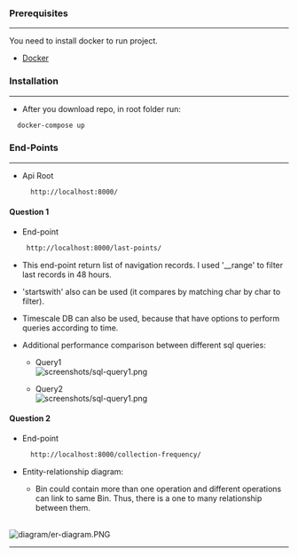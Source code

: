 
### Prerequisites

----

You need to install docker to run project.
* [Docker](https://www.docker.com/get-started)
 
### Installation

----

 - After you download repo, in root folder run:
  ```sh
    docker-compose up
  ```

### End-Points

----

* Api Root
  ```sh
    http://localhost:8000/
  ```
    
#### Question 1

*  End-point
    ```sh
     http://localhost:8000/last-points/
   ```
* This end-point return list of navigation records. I used '__range' to filter last records in 48 hours.


* 'startswith' also can be used (it compares by matching char by char to filter).


* Timescale DB can also be used, because that have options to perform queries according to time.


* Additional performance comparison between different sql queries:
   
   - Query1 &nbsp;&nbsp;&nbsp;&nbsp;&nbsp;&nbsp;&nbsp;&nbsp;&nbsp;&nbsp;&nbsp;&nbsp;&nbsp;&nbsp;&nbsp;&nbsp;&nbsp;&nbsp;&nbsp;&nbsp;&nbsp;&nbsp;&nbsp;&nbsp;&nbsp;&nbsp;&nbsp;&nbsp;&nbsp;&nbsp;&nbsp;&nbsp;&nbsp;&nbsp;&nbsp;&nbsp;&nbsp;&nbsp;&nbsp;&nbsp;&nbsp;&nbsp;&nbsp;&nbsp;&nbsp;&nbsp;&nbsp;&nbsp;&nbsp;&nbsp;&nbsp;&nbsp;&nbsp;&nbsp;&nbsp;&nbsp;&nbsp;&nbsp;&nbsp;&nbsp;&nbsp;&nbsp;&nbsp;&nbsp;&nbsp;&nbsp;&nbsp;&nbsp;&nbsp;&nbsp;&nbsp;&nbsp;&nbsp;&nbsp;&nbsp;&nbsp;&nbsp;&nbsp;&nbsp;&nbsp;&nbsp;&nbsp;&nbsp;&nbsp;&nbsp;&nbsp;&nbsp;&nbsp;&nbsp;&nbsp;&nbsp;&nbsp;&nbsp;&nbsp;&nbsp;&nbsp;![screenshots/sql-query1.png](screenshots/sql-query1.png)
   
   - Query2 &nbsp;&nbsp;&nbsp;&nbsp;&nbsp;&nbsp;&nbsp;&nbsp;&nbsp;&nbsp;&nbsp;&nbsp;&nbsp;&nbsp;&nbsp;&nbsp;&nbsp;&nbsp;&nbsp;&nbsp;&nbsp;&nbsp;&nbsp;&nbsp;&nbsp;&nbsp;&nbsp;&nbsp;&nbsp;&nbsp;&nbsp;&nbsp;&nbsp;&nbsp;&nbsp;&nbsp;&nbsp;&nbsp;&nbsp;&nbsp;&nbsp;&nbsp;&nbsp;&nbsp;&nbsp;&nbsp;&nbsp;&nbsp;&nbsp;&nbsp;&nbsp;&nbsp;&nbsp;&nbsp;&nbsp;&nbsp;&nbsp;&nbsp;&nbsp;&nbsp;&nbsp;&nbsp;&nbsp;&nbsp;&nbsp;&nbsp;&nbsp;&nbsp;&nbsp;&nbsp;&nbsp;&nbsp;&nbsp;&nbsp;&nbsp;&nbsp;&nbsp;&nbsp;&nbsp;&nbsp;&nbsp;&nbsp;&nbsp;&nbsp;&nbsp;&nbsp;&nbsp;&nbsp;&nbsp;&nbsp;&nbsp;&nbsp;&nbsp;&nbsp;&nbsp;&nbsp;![screenshots/sql-query1.png](screenshots/sql-query2.png)


#### Question 2

* End-point
    ```sh
      http://localhost:8000/collection-frequency/
    ```
   
* Entity-relationship diagram:

  * Bin could contain more than one operation and different operations can link to same Bin. Thus, there is a one to many relationship between them.



&nbsp;&nbsp;&nbsp;&nbsp;&nbsp;&nbsp;&nbsp;&nbsp;&nbsp;&nbsp;&nbsp;&nbsp;&nbsp;&nbsp;&nbsp;&nbsp;&nbsp;&nbsp;&nbsp;&nbsp;&nbsp;&nbsp;&nbsp;&nbsp;&nbsp;&nbsp;&nbsp;&nbsp;&nbsp;&nbsp;&nbsp;&nbsp;&nbsp;&nbsp;&nbsp;&nbsp;&nbsp;&nbsp;&nbsp;&nbsp;&nbsp;&nbsp;&nbsp;&nbsp;&nbsp;&nbsp;&nbsp;&nbsp;&nbsp;&nbsp;&nbsp;&nbsp;&nbsp;&nbsp;&nbsp;&nbsp;&nbsp;&nbsp;&nbsp;&nbsp;&nbsp;&nbsp;&nbsp;&nbsp;&nbsp;&nbsp;&nbsp;&nbsp;&nbsp;&nbsp;&nbsp;&nbsp;&nbsp;&nbsp;&nbsp;&nbsp;&nbsp;&nbsp;&nbsp;&nbsp;&nbsp;&nbsp;&nbsp;&nbsp;&nbsp;&nbsp;&nbsp;&nbsp;&nbsp;&nbsp;&nbsp;&nbsp;&nbsp;&nbsp;&nbsp;&nbsp;![diagram/er-diagram.PNG](diagram/er-diagram.PNG)
  - --------------------------------------------------------------------------------------------------------------

